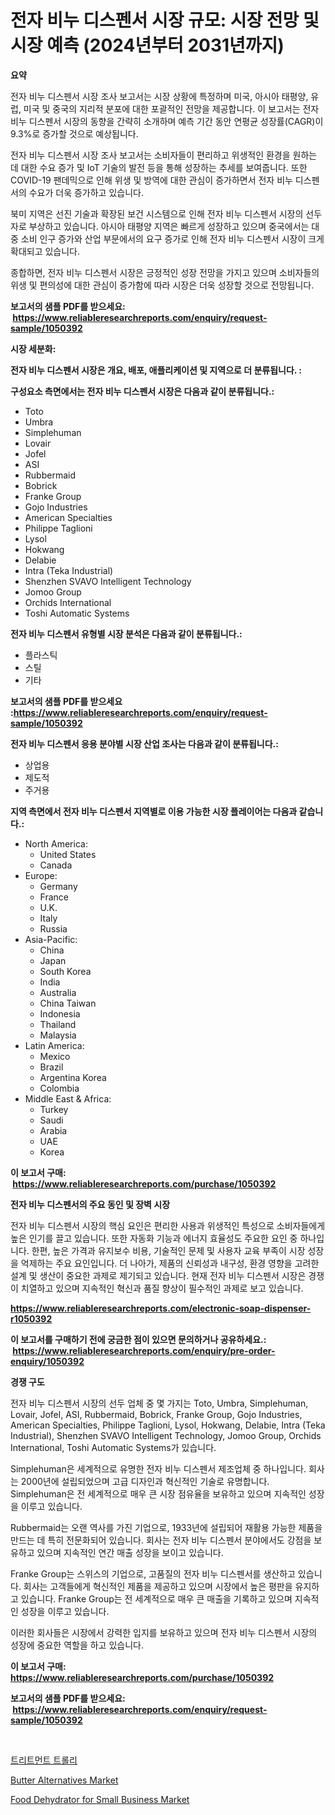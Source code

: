 <p><h1>전자 비누 디스펜서 시장 규모: 시장 전망 및 시장 예측 (2024년부터 2031년까지)</h1></p><p><strong>요약</strong></p>
<p><p>전자 비누 디스펜서 시장 조사 보고서는 시장 상황에 특정하며 미국, 아시아 태평양, 유럽, 미국 및 중국의 지리적 분포에 대한 포괄적인 전망을 제공합니다. 이 보고서는 전자 비누 디스펜서 시장의 동향을 간략히 소개하며 예측 기간 동안 연평균 성장률(CAGR)이 9.3%로 증가할 것으로 예상됩니다.</p><p>전자 비누 디스펜서 시장 조사 보고서는 소비자들이 편리하고 위생적인 환경을 원하는 데 대한 수요 증가 및 IoT 기술의 발전 등을 통해 성장하는 추세를 보여줍니다. 또한 COVID-19 팬데믹으로 인해 위생 및 방역에 대한 관심이 증가하면서 전자 비누 디스펜서의 수요가 더욱 증가하고 있습니다.</p><p>북미 지역은 선진 기술과 확장된 보건 시스템으로 인해 전자 비누 디스펜서 시장의 선두자로 부상하고 있습니다. 아시아 태평양 지역은 빠르게 성장하고 있으며 중국에서는 대중 소비 인구 증가와 산업 부문에서의 요구 증가로 인해 전자 비누 디스펜서 시장이 크게 확대되고 있습니다.</p><p>종합하면, 전자 비누 디스펜서 시장은 긍정적인 성장 전망을 가지고 있으며 소비자들의 위생 및 편의성에 대한 관심이 증가함에 따라 시장은 더욱 성장할 것으로 전망됩니다.</p></p>
<p><strong>보고서의 샘플 PDF를 받으세요: &nbsp;<a href="https://www.reliableresearchreports.com/enquiry/request-sample/1050392">https://www.reliableresearchreports.com/enquiry/request-sample/1050392</a></strong></p>
<p><strong>시장 세분화:</strong></p>
<p><strong> 전자 비누 디스펜서 시장은 개요, 배포, 애플리케이션 및 지역으로 더 분류됩니다. :</strong></p>
<p><strong>구성요소 측면에서는 전자 비누 디스펜서 시장은 다음과 같이 분류됩니다.:</strong></p>
<p><ul><li>Toto</li><li>Umbra</li><li>Simplehuman</li><li>Lovair</li><li>Jofel</li><li>ASI</li><li>Rubbermaid</li><li>Bobrick</li><li>Franke Group</li><li>Gojo Industries</li><li>American Specialties</li><li>Philippe Taglioni</li><li>Lysol</li><li>Hokwang</li><li>Delabie</li><li>Intra (Teka Industrial)</li><li>Shenzhen SVAVO Intelligent Technology</li><li>Jomoo Group</li><li>Orchids International</li><li>Toshi Automatic Systems</li></ul></p>
<p><strong> 전자 비누 디스펜서 유형별 시장 분석은 다음과 같이 분류됩니다.:</strong></p>
<p><ul><li>플라스틱</li><li>스틸</li><li>기타</li></ul></p>
<p><strong>보고서의 샘플 PDF를 받으세요 :<a href="https://www.reliableresearchreports.com/enquiry/request-sample/1050392">https://www.reliableresearchreports.com/enquiry/request-sample/1050392</a></strong></p>
<p><strong> 전자 비누 디스펜서 응용 분야별 시장 산업 조사는 다음과 같이 분류됩니다.:</strong></p>
<p><ul><li>상업용</li><li>제도적</li><li>주거용</li></ul></p>
<p><strong>지역 측면에서 전자 비누 디스펜서 지역별로 이용 가능한 시장 플레이어는 다음과 같습니다.:</strong></p>
<p><ul>
    <li>
        North America:
        <ul>
            <li>United States</li>
            <li>Canada</li>
        </ul>
    </li>
    <li>
        Europe:
        <ul>
            <li>Germany</li>
            <li>France</li>
            <li>U.K.</li>
            <li>Italy</li>
            <li>Russia</li>
        </ul>
    </li>
    <li>
        Asia-Pacific:
        <ul>
            <li>China</li>
            <li>Japan</li>
            <li>South Korea</li>
            <li>India</li>
            <li>Australia</li>
            <li>China Taiwan</li>
            <li>Indonesia</li>
            <li>Thailand</li>
            <li>Malaysia</li>
        </ul>
    </li>
    <li>
        Latin America:
        <ul>
            <li>Mexico</li>
            <li>Brazil</li>
            <li>Argentina Korea</li>
            <li>Colombia</li>
        </ul>
    </li>
    <li>
        Middle East & Africa:
        <ul>
            <li>Turkey</li>
            <li>Saudi</li>
            <li>Arabia</li>
            <li>UAE</li>
            <li>Korea</li>
        </ul>
    </li>
    </ul></p>
<p><strong>이 보고서 구매: &nbsp;<a href="https://www.reliableresearchreports.com/purchase/1050392">https://www.reliableresearchreports.com/purchase/1050392</a></strong></p>
<p><strong>전자 비누 디스펜서의 주요 동인 및 장벽 시장</strong></p>
<p><p>전자 비누 디스펜서 시장의 핵심 요인은 편리한 사용과 위생적인 특성으로 소비자들에게 높은 인기를 끌고 있습니다. 또한 자동화 기능과 에너지 효율성도 주요한 요인 중 하나입니다. 한편, 높은 가격과 유지보수 비용, 기술적인 문제 및 사용자 교육 부족이 시장 성장을 억제하는 주요 요인입니다. 더 나아가, 제품의 신뢰성과 내구성, 환경 영향을 고려한 설계 및 생산이 중요한 과제로 제기되고 있습니다. 현재 전자 비누 디스펜서 시장은 경쟁이 치열하고 있으며 지속적인 혁신과 품질 향상이 필수적인 과제로 보고 있습니다.</p></p>
<p><strong><a href="https://www.reliableresearchreports.com/electronic-soap-dispenser-r1050392">https://www.reliableresearchreports.com/electronic-soap-dispenser-r1050392</a></strong></p>
<p><strong>이 보고서를 구매하기 전에 궁금한 점이 있으면 문의하거나 공유하세요.: &nbsp;<a href="https://www.reliableresearchreports.com/enquiry/pre-order-enquiry/1050392">https://www.reliableresearchreports.com/enquiry/pre-order-enquiry/1050392</a></strong></p>
<p><strong>경쟁 구도</strong></p>
<p><p>전자 비누 디스펜서 시장의 선두 업체 중 몇 가지는 Toto, Umbra, Simplehuman, Lovair, Jofel, ASI, Rubbermaid, Bobrick, Franke Group, Gojo Industries, American Specialties, Philippe Taglioni, Lysol, Hokwang, Delabie, Intra (Teka Industrial), Shenzhen SVAVO Intelligent Technology, Jomoo Group, Orchids International, Toshi Automatic Systems가 있습니다.</p><p>Simplehuman은 세계적으로 유명한 전자 비누 디스펜서 제조업체 중 하나입니다. 회사는 2000년에 설립되었으며 고급 디자인과 혁신적인 기술로 유명합니다. Simplehuman은 전 세계적으로 매우 큰 시장 점유율을 보유하고 있으며 지속적인 성장을 이루고 있습니다.</p><p>Rubbermaid는 오랜 역사를 가진 기업으로, 1933년에 설립되어 재활용 가능한 제품을 만드는 데 특히 전문화되어 있습니다. 회사는 전자 비누 디스펜서 분야에서도 강점을 보유하고 있으며 지속적인 연간 매출 성장을 보이고 있습니다.</p><p>Franke Group는 스위스의 기업으로, 고품질의 전자 비누 디스펜서를 생산하고 있습니다. 회사는 고객들에게 혁신적인 제품을 제공하고 있으며 시장에서 높은 평판을 유지하고 있습니다. Franke Group는 전 세계적으로 매우 큰 매출을 기록하고 있으며 지속적인 성장을 이루고 있습니다.</p><p>이러한 회사들은 시장에서 강력한 입지를 보유하고 있으며 전자 비누 디스펜서 시장의 성장에 중요한 역할을 하고 있습니다.</p></p>
<p><strong>이 보고서 구매: &nbsp; <a href="https://www.reliableresearchreports.com/purchase/1050392">https://www.reliableresearchreports.com/purchase/1050392</a></strong></p>
<p><strong>보고서의 샘플 PDF를 받으세요: &nbsp;<a href="https://www.reliableresearchreports.com/enquiry/request-sample/1050392">https://www.reliableresearchreports.com/enquiry/request-sample/1050392</a></strong><strong></strong></p>
<p>&nbsp;</p>
<p><p><a href="https://medium.com/@jordybecker/%EC%B9%98%EB%A3%8C%EC%9A%A9-%ED%8A%B8%EB%A1%A4%EB%A6%AC-%EC%8B%9C%EC%9E%A5-%EC%A0%84%EB%A7%9D-%EC%82%B0%EC%97%85-%EA%B0%9C%EC%9A%94-%EB%B0%8F-%EC%98%88%EC%B8%A1-2024%EB%85%84%EB%B6%80%ED%84%B0-2031%EB%85%84%EA%B9%8C%EC%A7%80-fd39e7c9082e">트리트먼트 트롤리</a></p><p><a href="https://ivy-potential-64b.notion.site/Butter-Alternatives-Market-The-Key-To-Successful-Business-Strategy-Forecast-Till-2031-2d97e2c30e0340bf8ccba7476d7a1dae">Butter Alternatives Market</a></p><p><a href="https://github.com/WillieWoodard/Market-Research-Report-List-4/blob/main/food-dehydrator-for-small-business-market.md">Food Dehydrator for Small Business Market</a></p></p>